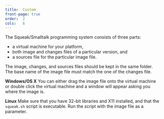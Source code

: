 ```yaml
---
title:  Custom
front-page: true
order:  2
cols:   6
---
```

The Squeak/Smalltalk programming system consists of three parts:

  - a virtual machine for your platform,
  - both image and changes files of a particular version, and
  - a sources file for the particular image file.

The image, changes, and sources files should be kept in the same folder. The base name of the image file must match the one of the changes file.

**Windows/OS X** You can either drag the image file onto the virtual machine or double click the virtual machine and a window will appear asking you where the image is.

**Linux** Make sure that you have 32-bit libraries and X11 installed, and that the `squeak.sh` script is executable. Run the script with the image file as a parameter.
